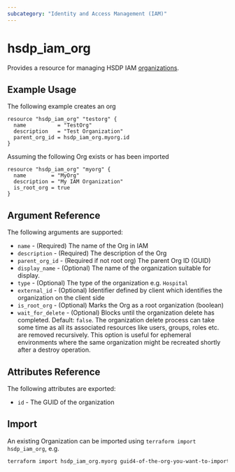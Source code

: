 ```yaml
---
subcategory: "Identity and Access Management (IAM)"
---
```


# hsdp_iam_org

Provides a resource for managing HSDP IAM [organizations](https://www.hsdp.io/documentation/identity-and-access-management-iam/concepts/iam-resource-model).

## Example Usage

The following example creates an org

```hcl
resource "hsdp_iam_org" "testorg" {
  name          = "TestOrg"
  description   = "Test Organization"
  parent_org_id = hsdp_iam_org.myorg.id
}
```

Assuming the following Org exists or has been imported

```hcl
resource "hsdp_iam_org" "myorg" {
  name        = "MyOrg"
  description = "My IAM Organization"
  is_root_org = true
}
```

## Argument Reference

The following arguments are supported:

* `name` - (Required) The name of the Org in IAM
* `description` - (Required) The description of the Org
* `parent_org_id` - (Required if not root org) The parent Org ID (GUID)
* `display_name` - (Optional) The name of the organization suitable for display.
* `type` - (Optional) The type of the organization e.g. `Hospital` 
* `external_id` - (Optional)  Identifier defined by client which identifies the organization on the client side
* `is_root_org` - (Optional) Marks the Org as a root organization (boolean)
* `wait_for_delete` - (Optional) Blocks until the organization delete has completed. Default: `false`.
  The organization delete process can take some time as all its associated resources like
  users, groups, roles etc. are removed recursively. This option is useful for ephemeral environments
  where the same organization might be recreated shortly after a destroy operation.

## Attributes Reference

The following attributes are exported:

* `id` - The GUID of the organization

## Import

An existing Organization can be imported using `terraform import hsdp_iam_org`, e.g.

```bash
terraform import hsdp_iam_org.myorg guid4-of-the-org-you-want-to-import-here
```
